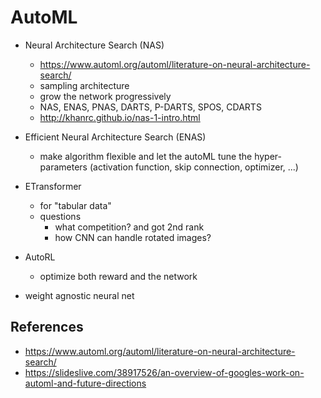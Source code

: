 # AutoML

- Neural Architecture Search (NAS)
  - https://www.automl.org/automl/literature-on-neural-architecture-search/
  - sampling architecture
  - grow the network progressively
  - NAS, ENAS, PNAS, DARTS, P-DARTS, SPOS, CDARTS
  - http://khanrc.github.io/nas-1-intro.html

- Efficient Neural Architecture Search (ENAS)
  - make algorithm flexible and let the autoML tune the hyper-parameters (activation function, skip connection, optimizer, ...)

- ETransformer
  - for "tabular data"
  - questions
    - what competition? and got 2nd rank
    - how CNN can handle rotated images?
- AutoRL
  - optimize both reward and the network

- weight agnostic neural net



## References

- https://www.automl.org/automl/literature-on-neural-architecture-search/
- https://slideslive.com/38917526/an-overview-of-googles-work-on-automl-and-future-directions

